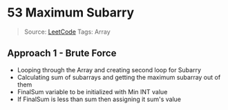 # 53 Maximum Subarry

> Source: [LeetCode](https://leetcode.com/problems/maximum-subarray)
> Tags: Array

## Approach 1 - Brute Force
- Looping through the Array and creating second loop for Subarry
- Calculating sum of subarrays and getting the maximum subarray out of them
- FinalSum variable to be initialized with Min INT value
- If FinalSum is less than sum then assigning it sum's value
